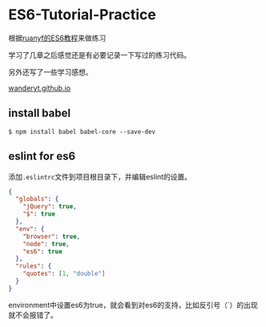 # ES6-Tutorial-Practice

根据[ruanyf的ES6教程](http://es6.ruanyifeng.com/#README)来做练习

学习了几章之后感觉还是有必要记录一下写过的练习代码。

另外还写了一些学习感想。

[wanderyt.github.io](wanderyt.github.io)

## install babel

    $ npm install babel babel-core --save-dev

## eslint for es6

添加`.eslintrc`文件到项目根目录下，并编辑eslint的设置。

```json
{
  "globals": {
    "jQuery": true,
    "$": true
  },
  "env": {
    "browser": true,
    "node": true,
    "es6": true
  },
  "rules": {
    "quotes": [1, "double"]
  }
}
```

environment中设置es6为true，就会看到对es6的支持，比如反引号（`）的出现就不会报错了。